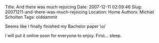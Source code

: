 Title: And there was much rejoicing
Date: 2007-12-11 02:09:46
Slug: 20071211-and-there-was-much-rejoicing
Location: Home
Authors: Michiel Scholten
Tags: olddammit

<p>Seems like I finally finished my Bachelor paper \o/</p>

<p>I will put it online soon for everyone to enjoy. First... sleep.</p>
